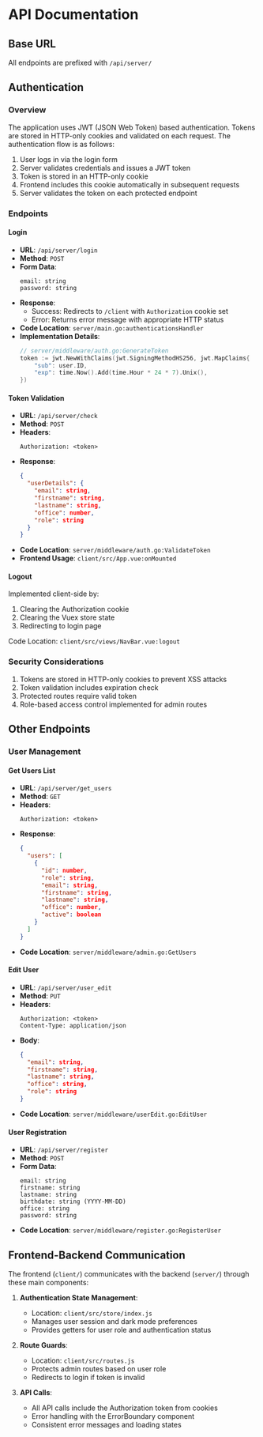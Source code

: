 # API Documentation

## Base URL
All endpoints are prefixed with `/api/server/`

## Authentication

### Overview
The application uses JWT (JSON Web Token) based authentication. Tokens are stored in HTTP-only cookies and validated on each request. The authentication flow is as follows:

1. User logs in via the login form
2. Server validates credentials and issues a JWT token
3. Token is stored in an HTTP-only cookie
4. Frontend includes this cookie automatically in subsequent requests
5. Server validates the token on each protected endpoint

### Endpoints

#### Login
- **URL**: `/api/server/login`
- **Method**: `POST`
- **Form Data**:
  ```
  email: string
  password: string
  ```
- **Response**:
  - Success: Redirects to `/client` with `Authorization` cookie set
  - Error: Returns error message with appropriate HTTP status
- **Code Location**: `server/main.go:authenticationsHandler`
- **Implementation Details**:
  ```go
  // server/middleware/auth.go:GenerateToken
  token := jwt.NewWithClaims(jwt.SigningMethodHS256, jwt.MapClaims{
      "sub": user.ID,
      "exp": time.Now().Add(time.Hour * 24 * 7).Unix(),
  })
  ```

#### Token Validation
- **URL**: `/api/server/check`
- **Method**: `POST`
- **Headers**:
  ```
  Authorization: <token>
  ```
- **Response**:
  ```json
  {
    "userDetails": {
      "email": string,
      "firstname": string,
      "lastname": string,
      "office": number,
      "role": string
    }
  }
  ```
- **Code Location**: `server/middleware/auth.go:ValidateToken`
- **Frontend Usage**: `client/src/App.vue:onMounted`

#### Logout
Implemented client-side by:
1. Clearing the Authorization cookie
2. Clearing the Vuex store state
3. Redirecting to login page

Code Location: `client/src/views/NavBar.vue:logout`

### Security Considerations
1. Tokens are stored in HTTP-only cookies to prevent XSS attacks
2. Token validation includes expiration check
3. Protected routes require valid token
4. Role-based access control implemented for admin routes

## Other Endpoints

### User Management

#### Get Users List
- **URL**: `/api/server/get_users`
- **Method**: `GET`
- **Headers**: 
  ```
  Authorization: <token>
  ```
- **Response**:
  ```json
  {
    "users": [
      {
        "id": number,
        "role": string,
        "email": string,
        "firstname": string,
        "lastname": string,
        "office": number,
        "active": boolean
      }
    ]
  }
  ```
- **Code Location**: `server/middleware/admin.go:GetUsers`

#### Edit User
- **URL**: `/api/server/user_edit`
- **Method**: `PUT`
- **Headers**:
  ```
  Authorization: <token>
  Content-Type: application/json
  ```
- **Body**:
  ```json
  {
    "email": string,
    "firstname": string,
    "lastname": string,
    "office": string,
    "role": string
  }
  ```
- **Code Location**: `server/middleware/userEdit.go:EditUser`

#### User Registration
- **URL**: `/api/server/register`
- **Method**: `POST`
- **Form Data**:
  ```
  email: string
  firstname: string
  lastname: string
  birthdate: string (YYYY-MM-DD)
  office: string
  password: string
  ```
- **Code Location**: `server/middleware/register.go:RegisterUser`

## Frontend-Backend Communication

The frontend (`client/`) communicates with the backend (`server/`) through these main components:

1. **Authentication State Management**:
   - Location: `client/src/store/index.js`
   - Manages user session and dark mode preferences
   - Provides getters for user role and authentication status

2. **Route Guards**:
   - Location: `client/src/routes.js`
   - Protects admin routes based on user role
   - Redirects to login if token is invalid

3. **API Calls**:
   - All API calls include the Authorization token from cookies
   - Error handling with the ErrorBoundary component
   - Consistent error messages and loading states